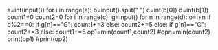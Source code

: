 a=int(input())
for i in range(a):
    b=input().split(" ")
    c=int(b[0])
    d=int(b[1])
    count1=0
    count2=0
    for i in range(c):
        g=input()
        for n in range(d):
            o=i+n
            if o%2==0:
                if g[n]=="G":
                    count1+=3
                else:
                    count2+=5
            else:
                if g[n]=="G":
                    count2+=3
                else:
                    count1+=5
    op1=min(count1,count2)
    #opn=min(count2)
    print(op1)
    #print(op2)
                    
